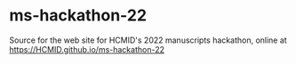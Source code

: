 # ms-hackathon-22

Source for the web site for HCMID's 2022 manuscripts hackathon, online at <https://HCMID.github.io/ms-hackathon-22>